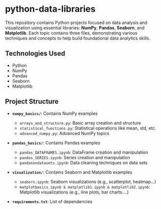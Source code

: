 # python-data-libraries

This repository contains Python projects focused on data analysis and visualization using essential libraries: **NumPy**, **Pandas**, **Seaborn**, and **Matplotlib**. Each topic contains three files, demonstrating various techniques and concepts to help build foundational data analytics skills.

## Technologies Used
- Python
- NumPy
- Pandas
- Seaborn
- Matplotlib

## Project Structure

- **`numpy_basics/`**: Contains NumPy examples
  - `arrays_and_structure.py`: Basic array creation and structure
  - `statistical_functions.py`: Statistical operations like mean, std, etc.
  - `advanced_numpy.py`: Advanced NumPy topics

- **`pandas_basics/`**: Contains Pandas examples
  - `pandas_DATAFRAMES.ipynb`: DataFrame  creation and manipulation
  - `pandas_SERIES.ipynb`: Series creation and manipulation
  - `pandasondatasets.ipynb`: Data cleaning techniques on data sets

- **`visualization/`**: Contains Seaborn and Matplotlib examples
  - `seaborn.ipynb`: Seaborn visualizations (e.g., scatterplot, heatmap...)
  - `matplotbasics.ipynb & matplotlib1.ipynb & matplotlib2.ipynb`: Matplotlib visualizations (e.g., line plots, bar charts....)
 

- **`requirements.txt`**: List of dependencies

